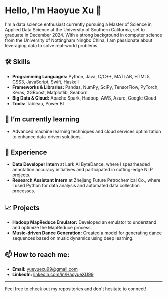 
<!--
**HaoyueXU99/HaoyueXU99** is a ✨ _special_ ✨ repository because its `README.md` (this file) appears on your GitHub profile.

Here are some ideas to get you started:

- 🔭 I’m currently working on ...
- 🌱 I’m currently learning ...
- 👯 I’m looking to collaborate on ...
- 🤔 I’m looking for help with ...
- 💬 Ask me about ...
- 📫 How to reach me: ...
- 😄 Pronouns: ...
- ⚡ Fun fact: ...
-->


# Hello, I'm Haoyue Xu 👋

I'm a data science enthusiast currently pursuing a Master of Science in Applied Data Science at the University of Southern California, set to graduate in December 2024. With a strong background in computer science from the University of Nottingham Ningbo China, I am passionate about leveraging data to solve real-world problems.

## 🛠 Skills

- **Programming Languages:** Python, Java, C/C++, MATLAB, HTML5, CSS3, JavaScript, Swift, Haskell
- **Frameworks & Libraries:** Pandas, NumPy, SciPy, TensorFlow, PyTorch, Keras, XGBoost, Matplotlib, Seaborn
- **Big Data & Cloud:** Apache Spark, Hadoop, AWS, Azure, Google Cloud
- **Tools:** Tableau, Power BI

## 🌱 I’m currently learning
- Advanced machine learning techniques and cloud services optimization to enhance data-driven solutions.

## 💼 Experience
- **Data Developer Intern** at Lark AI ByteDance, where I spearheaded annotation accuracy initiatives and participated in cutting-edge NLP projects.
- **Research Assistant Intern** at Zhejiang Future Petrochemical Co., where I used Python for data analysis and automated data collection processes.

## 📈 Projects
- **Hadoop MapReduce Emulator:** Developed an emulator to understand and optimize the MapReduce process.
- **Music-driven Dance Generation:** Created a model for generating dance sequences based on music dynamics using deep learning.

## 📫 How to reach me:
- **Email:** [yueyuexu99@gmail.com](mailto:yueyuexu99@gmail.com)
- **LinkedIn:** [linkedin.com/in/HaoyueXU99](https://linkedin.com/in/HaoyueXU99)

---

Feel free to check out my repositories and don't hesitate to connect!

